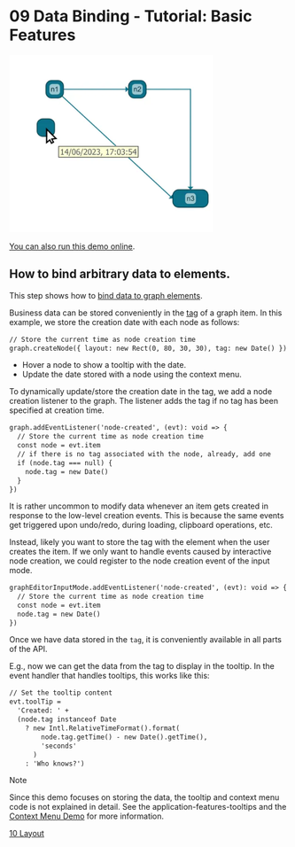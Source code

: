 <!--
 //////////////////////////////////////////////////////////////////////////////
 // @license
 // This file is part of yFiles for HTML.
 // Use is subject to license terms.
 //
 // Copyright (c) by yWorks GmbH, Vor dem Kreuzberg 28,
 // 72070 Tuebingen, Germany. All rights reserved.
 //
 //////////////////////////////////////////////////////////////////////////////
-->
# 09 Data Binding - Tutorial: Basic Features

<img src="../../../doc/demo-thumbnails/tutorial-basic-features-data-binding.webp" alt="demo-thumbnail" height="320"/>

[You can also run this demo online](https://www.yfiles.com/demos/tutorial-yfiles-basic-features/09-data-binding/).

## How to bind arbitrary data to elements.

This step shows how to [bind data to graph elements](https://docs.yworks.com/yfileshtml/#/dguide/customizing_graph-binding_data).

Business data can be stored conveniently in the [tag](https://docs.yworks.com/yfileshtml/#/api/IModelItem#ITagOwner-property-tag) of a graph item. In this example, we store the creation date with each node as follows:

```
// Store the current time as node creation time
graph.createNode({ layout: new Rect(0, 80, 30, 30), tag: new Date() })
```

- Hover a node to show a tooltip with the date.
- Update the date stored with a node using the context menu.

To dynamically update/store the creation date in the tag, we add a node creation listener to the graph. The listener adds the tag if no tag has been specified at creation time.

```
graph.addEventListener('node-created', (evt): void => {
  // Store the current time as node creation time
  const node = evt.item
  // if there is no tag associated with the node, already, add one
  if (node.tag === null) {
    node.tag = new Date()
  }
})
```

It is rather uncommon to modify data whenever an item gets created in response to the low-level creation events. This is because the same events get triggered upon undo/redo, during loading, clipboard operations, etc.

Instead, likely you want to store the tag with the element when the user creates the item. If we only want to handle events caused by interactive node creation, we could register to the node creation event of the input mode.

```
graphEditorInputMode.addEventListener('node-created', (evt): void => {
  // Store the current time as node creation time
  const node = evt.item
  node.tag = new Date()
})
```

Once we have data stored in the `tag`, it is conveniently available in all parts of the API.

E.g., now we can get the data from the tag to display in the tooltip. In the event handler that handles tooltips, this works like this:

```
// Set the tooltip content
evt.toolTip =
  'Created: ' +
  (node.tag instanceof Date
    ? new Intl.RelativeTimeFormat().format(
        node.tag.getTime() - new Date().getTime(),
        'seconds'
      )
    : 'Who knows?')
```

Note

Since this demo focuses on storing the data, the tooltip and context menu code is not explained in detail. See the application-features-tooltips and the [Context Menu Demo](../../input/contextmenu/) for more information.

[10 Layout](../../tutorial-yfiles-basic-features/10-layout/)
